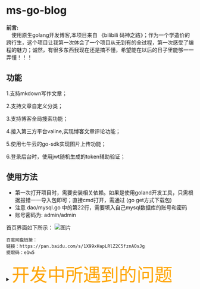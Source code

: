 # ms-go-blog

<b>前言:</b>  
&emsp;使用原生golang开发博客,本项目来自 《bilibili 码神之路》；作为一个学造价的跨行生，这个项目让我第一次体会了一个项目从无到有的全过程，第一次感受了编程的魅力；诚然，有很多东西我现在还是搞不懂，希望能在以后的日子里能够一一弄懂！！！



## 功能

1.支持mkdown写作文章；

2.支持文章自定义分类；

3.支持博客全局搜索功能；

4.接入第三方平台valine,实现博客文章评论功能；

5.使用七牛云的go-sdk实现图片上传功能；

6.登录后台时，使用jwt随机生成的token辅助验证；

## 使用方法
- 第一次打开项目时，需要安装相关依赖。如果是使用goland开发工具，只需根据报错一一导入包即可；直接cmd打开，需通过 (go get方式下载包)
- 注意 dao/mysql.go 中的第22行，需要填入自己mysql数据库的账号和密码
- 账号密码为: admin/admin

首页界面如下所示：
![图片](https://user-images.githubusercontent.com/102449999/187653610-5a5d8eef-0f38-4584-a1d7-4abf5c4e9f1f.png)

```
百度网盘链接：
链接：https://pan.baidu.com/s/1X99xHapLRlZ2C5fznAOsJg 
提取码：e1w5
```

<details>
<summary><font size="20" color="orange">开发中所遇到的问题</font></summary>
<pre><code>
- 问题1：未更改golang语句中的连接数据库密码，导致不能正确连接数据库。
![图片](https://user-images.githubusercontent.com/102449999/184500068-d84b5dde-fbd1-4c6d-bd1b-1d2a9ecd0040.png)
<img src="https://user-images.githubusercontent.com/102449999/184500068-d84b5dde-fbd1-4c6d-bd1b-1d2a9ecd0040.png">
</code></pre>
</details>

